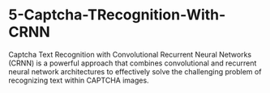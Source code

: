 # 5-Captcha-TRecognition-With-CRNN
Captcha Text Recognition with Convolutional Recurrent Neural Networks (CRNN) is a powerful approach that combines convolutional and recurrent neural network architectures to effectively solve the challenging problem of recognizing text within CAPTCHA images. 
